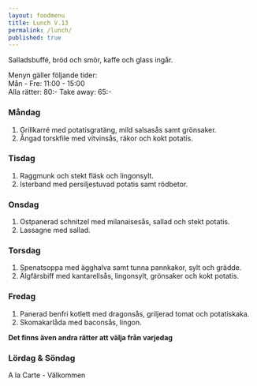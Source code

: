 ```yaml
---
layout: foodmenu
title: Lunch V.13
permalink: /lunch/
published: true
---
```

Salladsbuffé, bröd och smör, kaffe och glass ingår.

Menyn gäller följande tider:  
Mån - Fre: 11:00 - 15:00  
Alla rätter: 80:- Take away: 65:- 

### Måndag

1. Grillkarré med potatisgratäng, mild salsasås samt grönsaker.
2. Ångad torskfile med vitvinsås, räkor och kokt potatis.

### Tisdag

1. Raggmunk och stekt fläsk och lingonsylt.
2. Isterband med persiljestuvad potatis samt rödbetor.

### Onsdag

1. Ostpanerad schnitzel med milanaisesås, sallad och stekt potatis.
2. Lassagne med sallad.

### Torsdag

 1. Spenatsoppa med ägghalva samt tunna pannkakor, sylt och grädde.
 2. Älgfärsbiff med kantarellsås, lingonsylt, grönsaker och kokt potatis.

### Fredag

1. Panerad benfri kotlett med dragonsås, griljerad tomat och potatiskaka.
2. Skomakarlåda med baconsås, lingon.

  **Det finns även andra rätter att välja från varjedag**

### Lördag & Söndag
A la Carte - Välkommen
